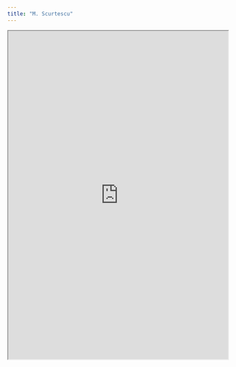 ```yaml
---
title: "M. Scurtescu"
---
```




<iframe height="750" width="100%" src="https://ewelton.github.io/ktest/wiki.html#M.%20Scurtescu"></iframe>
